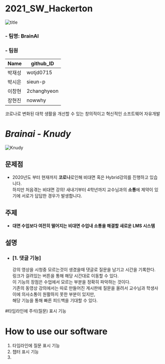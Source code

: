 # 2021_SW_Hackerton   
![title]([https://user-images.githubusercontent.com/69957743/126700568-66ccd589-fb56-424b-8375-af402c7b100f.PNG](https://user-images.githubusercontent.com/69957743/126700568-66ccd589-fb56-424b-8375-af402c7b100f.PNG))   

### - 팀명: BrainAI
### - 팀원
|Name|github_ID|
|------|------|
|박재성|wotjd0715|
|박시은|sieun-p|
|이창현|2changhyeon|
|장현진|nowwhy|

코로나로 변화된 대학 생활을 개선할 수 있는 창의적이고 혁신적인 소프트웨어 자유개발
# _Brainai_ - _Knudy_
![Knudy](https://user-images.githubusercontent.com/69957743/126726581-b4e54a3d-e8b2-409c-8ef3-67808093f148.PNG)   

## 문제점
- 2020년도 부터 현재까지 **코로나**로인해 비대면 혹은 Hybrid강의를 진행하고 있습니다.   
하지만 처음겪는 비대면 강의! 새내기부터 4학년까지 교수님과의 **소통**에 제약이 있기에 서로가 답답한 경우가 발생합니다.

## 주제
- **대면 수업보다 여전히 떨어지는 비대면 수업내 소통을 해결할 새로운 LMS 시스템**

## 설명
- ### [1. 댓글 기능]   
     강의 영상을 시청중 모르는것이 생겼을때 댓글로 질문을 남기고 시간을 기록한다.   
 링크가 걸려있는 버튼을 통해 해당 시간대로 이동할 수 있다.   
 이 기능의 장점은 수업에서 모르는 부분을 정확히 파악하는 것이다.    
 기존의 동영상 강의에서는 따로 만들어진 게시판에 질문을 올려서 교수님과 학생사이에
 의사소통이 원활하지 못한 부분이 있지만,   
 해당 기능을 통해 빠른 피드백을 기대할 수 있다.

#타임라인에 주석(질문) 표시 기능

 

# How to use our software
1. 타임라인에 질문 표시 기능  
2. 챕터 표시 기능
3. 
